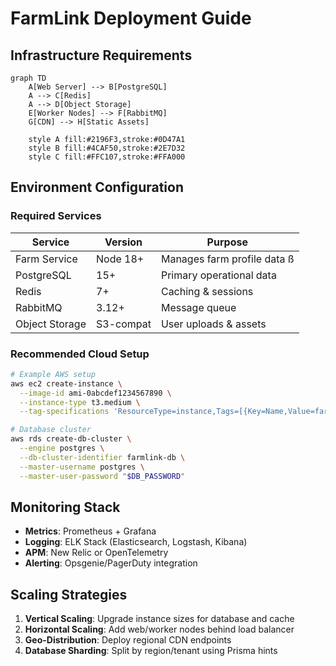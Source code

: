 # FarmLink Deployment Guide

## Infrastructure Requirements

```mermaid
graph TD
    A[Web Server] --> B[PostgreSQL]
    A --> C[Redis]
    A --> D[Object Storage]
    E[Worker Nodes] --> F[RabbitMQ]
    G[CDN] --> H[Static Assets]
    
    style A fill:#2196F3,stroke:#0D47A1
    style B fill:#4CAF50,stroke:#2E7D32
    style C fill:#FFC107,stroke:#FFA000
```

## Environment Configuration

### Required Services
| Service          | Version  | Purpose |
|------------------|----------|----------------------------|
| Farm Service     | Node 18+ | Manages farm profile data  ß|
| PostgreSQL       | 15+      | Primary operational data   |
| Redis            | 7+       | Caching & sessions         |
| RabbitMQ         | 3.12+    | Message queue              |
| Object Storage   | S3-compat| User uploads & assets      |

### Recommended Cloud Setup
```bash
# Example AWS setup
aws ec2 create-instance \
  --image-id ami-0abcdef1234567890 \
  --instance-type t3.medium \
  --tag-specifications 'ResourceType=instance,Tags=[{Key=Name,Value=farmlink-web}]'

# Database cluster
aws rds create-db-cluster \
  --engine postgres \
  --db-cluster-identifier farmlink-db \
  --master-username postgres \
  --master-user-password "$DB_PASSWORD"
```

## Monitoring Stack
- **Metrics**: Prometheus + Grafana
- **Logging**: ELK Stack (Elasticsearch, Logstash, Kibana)
- **APM**: New Relic or OpenTelemetry
- **Alerting**: Opsgenie/PagerDuty integration

## Scaling Strategies
1. **Vertical Scaling**: Upgrade instance sizes for database and cache
2. **Horizontal Scaling**: Add web/worker nodes behind load balancer
3. **Geo-Distribution**: Deploy regional CDN endpoints
4. **Database Sharding**: Split by region/tenant using Prisma hints 